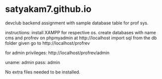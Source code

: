 # satyakam7.github.io
devclub backend assignment with sample database table for prof sys.

instructions: install XAMPP for respective os. create databases with name cms and profrev on phpmyadmin at http://localhost import sql from the db folder given go to http://localhost/profrev

for admin privileges: http://localhost/profrev/admin

uname: admin pass: admin

No extra files needed to be installed.
